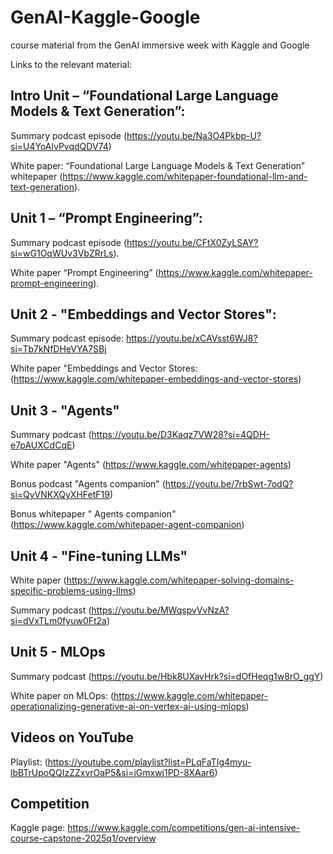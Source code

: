 # GenAI-Kaggle-Google
course material from the GenAI immersive week with Kaggle and Google

Links to the relevant material:

## Intro Unit – “Foundational Large Language Models & Text Generation”:

Summary podcast episode (https://youtu.be/Na3O4Pkbp-U?si=U4YoAlvPvqdQDV74)

White paper: “Foundational Large Language Models & Text Generation” whitepaper (https://www.kaggle.com/whitepaper-foundational-llm-and-text-generation). 

## Unit 1 – “Prompt Engineering”:

Summary podcast episode (https://youtu.be/CFtX0ZyLSAY?si=wG1OqWUv3VbZRrLs).

White paper “Prompt Engineering” (https://www.kaggle.com/whitepaper-prompt-engineering).

## Unit 2 - "Embeddings and Vector Stores":

Summary podcast episode: https://youtu.be/xCAVsst6WJ8?si=Tb7kNfDHeVYA7SBj

White paper "Embeddings and Vector Stores: (https://www.kaggle.com/whitepaper-embeddings-and-vector-stores)

## Unit 3 - "Agents"

Summary podcast (https://youtu.be/D3Kaqz7VW28?si=4QDH-e7pAUXCdCqE)

White paper "Agents" (https://www.kaggle.com/whitepaper-agents)

Bonus podcast "Agents companion" (https://youtu.be/7rbSwt-7odQ?si=QyVNKXQyXHFetF19)

Bonus whitepaper " Agents companion"(https://www.kaggle.com/whitepaper-agent-companion)

## Unit 4 - "Fine-tuning LLMs"

White paper (https://www.kaggle.com/whitepaper-solving-domains-specific-problems-using-llms)

Summary podcast (https://youtu.be/MWqspvVvNzA?si=dVxTLm0fyuw0Ft2a)

## Unit 5 - MLOps
Summary podcast (https://youtu.be/Hbk8UXavHrk?si=dOfHeqg1w8rO_ggY)

White paper on MLOps: (https://www.kaggle.com/whitepaper-operationalizing-generative-ai-on-vertex-ai-using-mlops)

## Videos on YouTube

Playlist: (https://youtube.com/playlist?list=PLqFaTIg4myu-lbBTrUpoQQIzZZxvrOaP5&si=jGmxwj1PD-8XAar6)

## Competition

Kaggle page: https://www.kaggle.com/competitions/gen-ai-intensive-course-capstone-2025q1/overview
